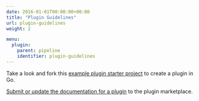 ```yaml
---
date: 2016-01-01T00:00:00+00:00
title: "Plugin Guidelines"
url: plugin-guidelines
weight: 2

menu:
  plugin:
    parent: pipeline
    identifier: plugin-guidelines
---
```


Take a look and fork this [example plugin starter project](https://github.com/drone/drone-plugin-starter) to create a plugin in Go.

[Submit or update the documentation for a plugin](https://github.com/drone/drone-plugin-index) to the plugin marketplace.
